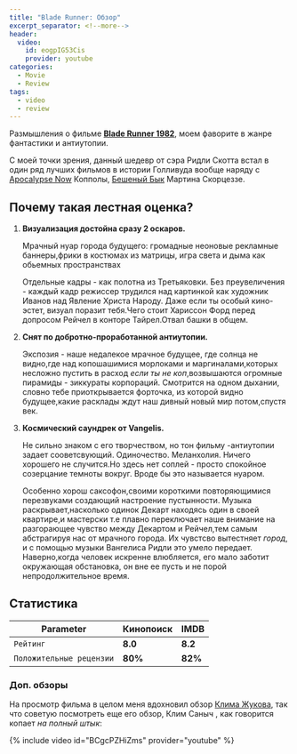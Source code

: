 ```yaml
---
title: "Blade Runner: Обзор"
excerpt_separator: <!--more-->
header:
  video:
    id: eogpIG53Cis
    provider: youtube
categories:
  - Movie
  - Review
tags:
  - video
  - review
---
```


Размышления о фильме [**Blade Runner 1982**](https://www.kinopoisk.ru/film/403/), моем фаворите в жанре фантастики и антиутопии.
<!--more-->
С моей точки зрения, данный шедевр от сэра Ридли Скотта встал в один ряд лучших фильмов в истории Голливуда  вообще наряду с [Apocalypse Now](https://www.kinopoisk.ru/film/354/) Копполы, [Бешеный Бык](https://www.kinopoisk.ru/film/374/) Мартина Скорцеззе.


## Почему такая лестная оценка?

1. **Визуализация достойна сразу 2 оскаров.**  

   Мрачный нуар города будущего: громадные неоновые рекламные баннеры,фрики в костюмах из матрицы, игра света и дыма как обьемных пространствах

   Отдельные кадры - как полотна из Третьяковки. Без преувеличения - каждый кадр режиссер трудился над картинкой как художник Иванов над Явление Христа Народу. Даже если ты особый кино-эстет, визуал поразит тебя.Чего стоит Хариссон Форд перед допросом Рейчел в конторе Тайрел.Отвал башки в общем.
2. **Снят по добротно-проработанной антиутопии.**

   Экспозия  - наше недалекое мрачное будущее, где солнца не видно,где над копошашимися морлоками и маргиналами,которых несложно пустить в расход *если ты не коп*,возвышаются огромные пирамиды - зиккураты корпораций. Смотрится на одном дыхании, словно тебе приоткрывается форточка, из которой видно будущее,какие расклады ждут наш дивный новый мир потом,спустя век.
3. **Космический саундрек от Vangelis.**

   Не сильно знаком с его творчеством, но тон фильму -антиутопии задает сооветсвующий. Одиночество. Меланхолия. Ничего хорошего не случится.Но здесь нет соплей - просто спокойное созерцание темноты вокруг. Вроде бы это называется нуаром.

   Особенно хорош саксофон,своими короткими повторяющимися перезвуками создающий настроение пустынности. Музыка раскрывает,насколько одинок Декарт находясь один в своей квартире,и мастерски т.е плавно переключает наше внимание на разгорающее чувство между Декартом и Рейчел,тем самым абстрагируя нас от  мрачного города. Их чувстсво вытестняет *город*, и с помощью музыки Вангелиса Ридли это умело передает. Наверно,когда человек искренне влюбляется, его мало заботит окружающая обстановка, он вне ее пусть и не порой непродолжительное время.

## Статистика

| Parameter  | Кинопоиск     | IMDB |
|----------  |---------     | ----------- |
| `Рейтинг`       | **8.0** | **8.2** |
| `Положительные рецензии` | **80%** | **82%**  |

### Доп. обзоры

На просмотр фильма в целом меня вдохновил обзор  [Клима Жукова](https://vk.com/uzhukoffa), так что советую посмотреть еще его обзор, Клим Саныч , как говорится копает *на полный штык*:

{% include video id="BCgcPZHiZms" provider="youtube" %}
